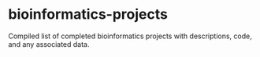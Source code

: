 # bioinformatics-projects
Compiled list of completed bioinformatics projects with descriptions, code, and any associated data.

